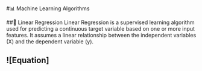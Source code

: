 #📊 Machine Learning Algorithms

##🔹 Linear Regression
Linear Regression is a supervised learning algorithm used for predicting a continuous target variable based on one or more input features. It assumes a linear relationship between the independent variables (X) and the dependent variable (y).

## ![Equation]
